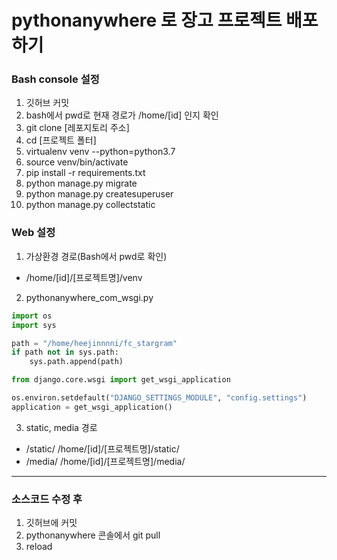 # pythonanywhere 로 장고 프로젝트 배포하기

### Bash console 설정
1. 깃허브 커밋
2. bash에서 pwd로 현재 경로가 /home/[id] 인지 확인
3. git clone [레포지토리 주소]
4. cd [프로젝트 폴터]
5. virtualenv venv --python=python3.7
6. source venv/bin/activate
7. pip install -r requirements.txt
8. python manage.py migrate
9. python manage.py createsuperuser
10. python manage.py collectstatic

### Web 설정
1. 가상환경 경로(Bash에서 pwd로 확인)
- /home/[id]/[프로젝트명]/venv

2. pythonanywhere_com_wsgi.py

```python
import os
import sys

path = "/home/heejinnnni/fc_stargram"
if path not in sys.path:
    sys.path.append(path)

from django.core.wsgi import get_wsgi_application

os.environ.setdefault("DJANGO_SETTINGS_MODULE", "config.settings")
application = get_wsgi_application()
```

3. static, media 경로 
- /static/	/home/[id]/[프로젝트명]/static/	 
- /media/	/home/[id]/[프로젝트명]/media/

<hr>

### 소스코드 수정 후
1. 깃허브에 커밋
2. pythonanywhere 콘솔에서 git pull
3. reload
